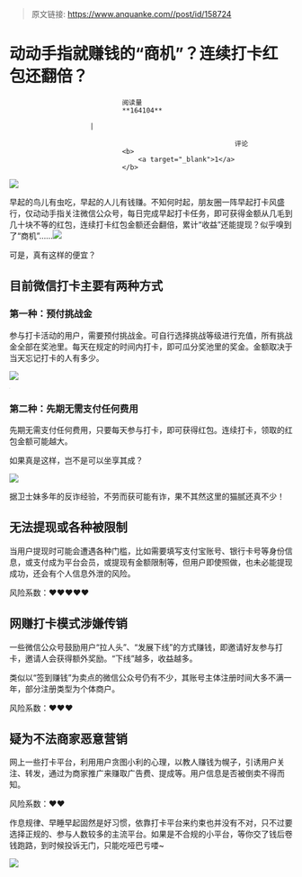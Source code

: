 > 原文链接: https://www.anquanke.com//post/id/158724 


# 动动手指就赚钱的“商机”？连续打卡红包还翻倍？


                                阅读量   
                                **164104**
                            
                        |
                        
                                                            评论
                                <b>
                                    <a target="_blank">1</a>
                                </b>
                                                                                    



[![](https://p0.ssl.qhimg.com/t011867254af64748f9.png)](https://p0.ssl.qhimg.com/t011867254af64748f9.png)

早起的鸟儿有虫吃，早起的人儿有钱赚。不知何时起，朋友圈一阵早起打卡风盛行，仅动动手指关注微信公众号，每日完成早起打卡任务，即可获得金额从几毛到几十块不等的红包，连续打卡红包金额还会翻倍，累计“收益”还能提现？似乎嗅到了“商机”……[![](https://p0.ssl.qhimg.com/t01d7e1799c2233c2dc.jpg)](https://p0.ssl.qhimg.com/t01d7e1799c2233c2dc.jpg)

可是，真有这样的便宜？



## 目前微信打卡主要有两种方式

### 第一种：预付挑战金

参与打卡活动的用户，需要预付挑战金。可自行选择挑战等级进行充值，所有挑战金全部在奖池里。每天在规定的时间内打卡，即可瓜分奖池里的奖金。金额取决于当天忘记打卡的人有多少。

[![](https://p5.ssl.qhimg.com/t017ff6b260e1ab60a2.png)](https://p5.ssl.qhimg.com/t017ff6b260e1ab60a2.png)

[![](data:image/png;base64,iVBORw0KGgoAAAANSUhEUgAAAAEAAAABCAYAAAAfFcSJAAAAAXNSR0IArs4c6QAAAARnQU1BAACxjwv8YQUAAAAJcEhZcwAADsQAAA7EAZUrDhsAAAANSURBVBhXYzh8+PB/AAffA0nNPuCLAAAAAElFTkSuQmCC)](https://p0.ssl.qhimg.com/t0145b4d5dc2d0f9f1a.png)

### 第二种：先期无需支付任何费用

先期无需支付任何费用，只要每天参与打卡，即可获得红包。连续打卡，领取的红包金额可能越大。

如果真是这样，岂不是可以坐享其成？

**[![](https://p2.ssl.qhimg.com/t01d7364b2e3be55a39.gif)](https://p2.ssl.qhimg.com/t01d7364b2e3be55a39.gif)**

据卫士妹多年的反诈经验，不劳而获可能有诈，果不其然这里的猫腻还真不少！



## 无法提现或各种被限制

当用户提现时可能会遭遇各种门槛，比如需要填写支付宝账号、银行卡号等身份信息，或支付成为平台会员，或提现有金额限制等，但用户即使照做，也未必能提现成功，还会有个人信息外泄的风险。

风险系数：❤❤❤❤❤



## 网赚打卡模式涉嫌传销

一些微信公众号鼓励用户“拉人头”、“发展下线”的方式赚钱，即邀请好友参与打卡，邀请人会获得额外奖励。“下线”越多，收益越多。

类似以“签到赚钱”为卖点的微信公众号仍有不少，其账号主体注册时间大多不满一年，部分注册类型为个体商户。

风险系数：❤❤❤



## 疑为不法商家恶意营销

网上一些打卡平台，利用用户贪图小利的心理，以教人赚钱为幌子，引诱用户关注、转发，通过为商家推广来赚取广告费、提成等。用户信息是否被倒卖不得而知。

风险系数：❤❤

作息规律、早睡早起固然是好习惯，依靠打卡平台来约束也并没有不对，只不过要选择正规的、参与人数较多的主流平台。如果是不合规的小平台，等你交了钱后卷钱跑路，到时候投诉无门，只能吃哑巴亏喽~

[![](https://p1.ssl.qhimg.com/t017e6231c8c9580b52.jpg)](https://p1.ssl.qhimg.com/t017e6231c8c9580b52.jpg)
